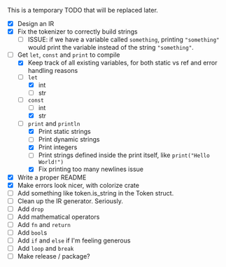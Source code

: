 This is a temporary TODO that will be replaced later.

- [x] Design an IR
- [x] Fix the tokenizer to correctly build strings
  - [ ] ISSUE: if we have a variable called `something`, printing `"something"` would print the variable instead of the string `"something"`.
- [ ] Get `let`, `const` and `print` to compile
  - [x] Keep track of all existing variables, for both static vs ref and error handling reasons
  - [ ] `let`
    - [x] int
    - [ ] str
  - [ ] `const`
    - [ ] int
    - [x] str
  - [ ] `print` and `println`
    - [x] Print static strings
    - [ ] Print dynamic strings
    - [x] Print integers
    - [ ] Print strings defined inside the print itself, like `print("Hello World!")`
    - [x] Fix printing too many newlines issue
- [x] Write a proper README
- [x] Make errors look nicer, with colorize crate
- [ ] Add something like token.is_string in the Token struct.
- [ ] Clean up the IR generator. Seriously.
- [ ] Add `drop`
- [ ] Add mathematical operators
- [ ] Add `fn` and `return`
- [ ] Add `bool`s
- [ ] Add `if` and `else` if I'm feeling generous
- [ ] Add `loop` and `break`
- [ ] Make release / package?